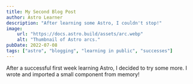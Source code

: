 ```yaml
---
title: My Second Blog Post
author: Astro Learner
description: "After learning some Astro, I couldn't stop!"
image:
	url: "https://docs.astro.build/assets/arc.webp"
	alt: "Thumbnail of Astro arcs."
pubDate: 2022-07-08
tags: ["astro", "blogging", "learning in public", "successes"]
---
```

After a successful first week learning Astro, I decided to try some more. I wrote and imported a small component from memory!